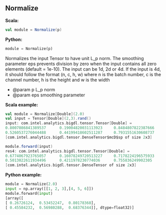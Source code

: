## Normalize ##

**Scala:**
```scala
val module = Normalize(p)
```
**Python:**
```python
module = Normalize(p)
```

Normalizes the input Tensor to have unit L_p norm. The smoothing parameter eps prevents
division by zero when the input contains all zero elements (default = 1e-10).
The input can be 1d, 2d or 4d. If the input is 4d, it should follow the format (n, c, h, w) where n is the batch number,
c is the channel number, h is the height and w is the width
 * @param p L_p norm
 * @param eps smoothing parameter

**Scala example:**
```scala
val module = Normalize[Double](2.0)
val input = Tensor[Double](2,3).rand()
input: com.intel.analytics.bigdl.tensor.Tensor[Double] =
0.8007086841389537      0.19004820031113923     0.8484807822387666
0.5260537276044488      0.44199418602511287     0.7931551630608737
[com.intel.analytics.bigdl.tensor.DenseTensor$mcD$sp of size 2x3]

module.forward(input)
res4: com.intel.analytics.bigdl.tensor.Tensor[Double] =
0.6774067923765057      0.16078249720513227     0.7178224196575933
0.5013022611934496      0.4211978230774036      0.755836249902305
[com.intel.analytics.bigdl.tensor.DenseTensor of size 2x3]
```

**Python example:**
```python
module = Normalize(2.0)
input = np.array([[1, 2, 3],[4, 5, 6]])
module.forward(input)
[array([
[ 0.26726124,  0.53452247,  0.80178368],
[ 0.45584232,  0.56980288,  0.68376344]], dtype=float32)]
```
